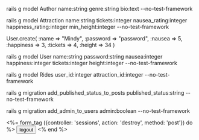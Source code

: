 rails g model Author name:string genre:string bio:text --no-test-framework

rails g model Attraction name:string tickets:integer nausea_rating:integer happiness_rating:integer min_height:integer --no-test-framework

User.create(
      :name => "Mindy",
      :password => "password",
      :nausea => 5,
      :happiness => 3,
      :tickets => 4,
      :height => 34
    )

rails g model User name:string password:string nausea:integer happiness:integer tickets:integer height:integer --no-test-framework

rails g model Rides user_id:integer attraction_id:integer --no-test-framework 

rails g migration add_published_status_to_posts published_status:string --no-test-framework

rails g migration add_admin_to_users admin:boolean --no-test-framework

<%= form_tag ({controller: 'sessions', action: 'destroy', method: 'post'}) do %>
  <input type=submit value='logout'>
<% end %>